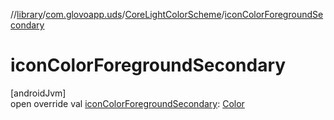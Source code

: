 //[library](../../../index.md)/[com.glovoapp.uds](../index.md)/[CoreLightColorScheme](index.md)/[iconColorForegroundSecondary](icon-color-foreground-secondary.md)

# iconColorForegroundSecondary

[androidJvm]\
open override val [iconColorForegroundSecondary](icon-color-foreground-secondary.md): [Color](https://developer.android.com/reference/kotlin/androidx/compose/ui/graphics/Color.html)
